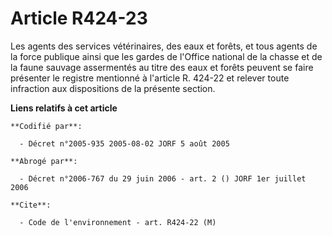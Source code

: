 # Article R424-23

Les agents des services vétérinaires, des eaux et forêts, et tous agents de la force publique ainsi que les gardes de
l'Office national de la chasse et de la faune sauvage assermentés au titre des eaux et forêts peuvent se faire présenter le
registre mentionné à l'article R. 424-22 et relever toute infraction aux dispositions de la présente section.

**Liens relatifs à cet article**

	**Codifié par**:

	  - Décret n°2005-935 2005-08-02 JORF 5 août 2005

	**Abrogé par**:

	  - Décret n°2006-767 du 29 juin 2006 - art. 2 () JORF 1er juillet 2006

	**Cite**:

	  - Code de l'environnement - art. R424-22 (M)
